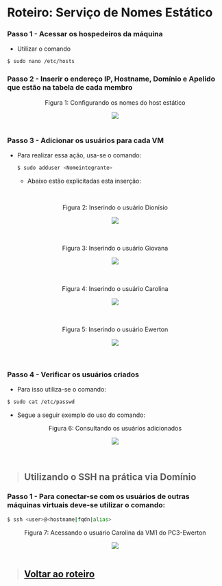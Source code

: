 # Roteiro: Serviço de Nomes Estático

### Passo 1 - Acessar os hospedeiros da máquina

- Utilizar o comando

```bash
$ sudo nano /etc/hosts
```

### Passo 2 - Inserir o endereço IP, Hostname, Domínio e Apelido que estão na tabela de cada membro

<div align="center">
  <p>Figura 1: Configurando os nomes do host estático</p>
  <img src='../Imagens/etapa7-IP-hostname-Dom-Apel.png'>
  <br><br>
</div>

### Passo 3 - Adicionar os usuários para cada VM

- Para realizar essa ação, usa-se o comando:

  ```bash
  $ sudo adduser <Nomeintegrante>
  ```

  - Abaixo estão explicitadas esta inserção:

<br>
<div align="center">
    <p>Figura 2: Inserindo o usuário Dionísio</p>
    <img src='../Imagens/etapa7-usuario-dionísio.png'>
</div>
<br><br>

<div align="center">
    <p>Figura 3: Inserindo o usuário Giovana</p>
    <img src='../Imagens/etapa7-usuario-giovana.png'>
</div>
<br><br>

<div align="center">
    <p>Figura 4: Inserindo o usuário Carolina</p>
    <img src='../Imagens/etapa7-usuario-carolina.png'>
</div>
<br><br>

<div align="center">
    <p>Figura 5: Inserindo o usuário Ewerton</p>
    <img src='../Imagens/etapa7-usuario-ewerton.png'>
</div>
<br><br>

### Passo 4 - Verificar os usuários criados

- Para isso utiliza-se o comando:

```bash
$ sudo cat /etc/passwd
```

- Segue a seguir exemplo do uso do comando:

<div align="center">
    <p>Figura 6: Consultando os usuários adicionados</p>
    <img src='../Imagens/etapa7-consultando-usuarios-add.png'>
</div>
<br><br>

> ## Utilizando o SSH na prática via Domínio

### Passo 1 - Para conectar-se com os usuários de outras máquinas virtuais deve-se utilizar o comando:

```bash
$ ssh <user>@<hostname|fqdn|alias>
```

  <div align="center">
    <p>Figura 7: Acessando o usuário Carolina da VM1 do PC3-Ewerton</p>
    <img src='../Imagens/etapa7-acess-usu-carolina-do-pc3.png'>
  </div>

<br>

> ## <a href="../README.md">Voltar ao roteiro</a>
